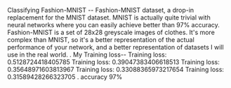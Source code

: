 Classifying Fashion-MNIST --
Fashion-MNIST dataset, a drop-in replacement for the MNIST dataset. MNIST is actually quite trivial with neural networks where you can easily achieve better than 97% accuracy. Fashion-MNIST is a set of 28x28 greyscale images of clothes. It's more complex than MNIST, so it's a better representation of the actual performance of your network, and a better representation of datasets I will use in the real world.
.
My Training loss--
Training loss: 0.5128724418405785
Training loss: 0.39047383406618513
Training loss: 0.35648971603813967
Training loss: 0.33088365973217654
Training loss: 0.31589428266323705
.
accuracy 97%
